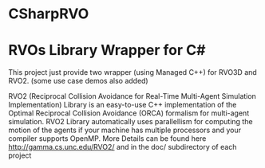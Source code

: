 CSharpRVO
=========

# RVOs Library Wrapper for C#

This project just provide two wrapper (using Managed C++) for RVO3D and RVO2. (some use case demos also added)

RVO2 (Reciprocal Collision Avoidance for Real-Time Multi-Agent Simulation Implementation) Library is an easy-to-use C++ implementation of the Optimal Reciprocal Collision Avoidance
(ORCA) formalism for multi-agent simulation. RVO2 Library automatically uses parallellism for
computing the motion of the agents if your machine has multiple processors and your compiler
supports OpenMP.
More Details can be found here http://gamma.cs.unc.edu/RVO2/ and in the doc/ subdirectory of each project


